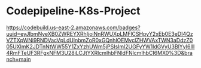 # Codepipeline-K8s-Project
https://codebuild.us-east-2.amazonaws.com/badges?uuid=eyJlbmNyeXB0ZWREYXRhIjoiNnRWUXpLMFlCSHpyY2xEb0E3eDI4QzVZTXpWNi9RNDVacVpLdUlnbmZoR0xGQnhlOEMvclZHWVAxTWN3aDdzZ005UXlmK2JDTnNtWW55Y1ZxYzhUWm5jPSIsIml2UGFyYW1ldGVyU3BlYyI6IlI4RmFTeUF3RFgxNFM3U28iLCJtYXRlcmlhbFNldFNlcmlhbCI6MX0%3D&branch=main
